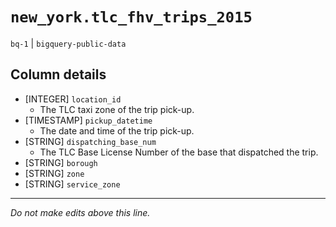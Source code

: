 # `new_york.tlc_fhv_trips_2015`
`bq-1` | `bigquery-public-data`

## Column details
* [INTEGER]   `location_id`
  - The TLC taxi zone of the trip pick-up.
* [TIMESTAMP] `pickup_datetime`
  - The date and time of the trip pick-up.
* [STRING]    `dispatching_base_num`
  - The TLC Base License Number of the base that dispatched the trip.
* [STRING]    `borough`
* [STRING]    `zone`
* [STRING]    `service_zone`

-------------------------------------------------------------------------------
*Do not make edits above this line.*
